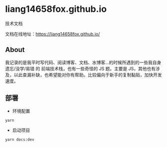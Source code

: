 # liang14658fox.github.io
技术文档

文档在线地址：https://liang14658fox.github.io/

## About

我记录的是我平时写代码、阅读博客、文档、水博客...的时候所遇到的一些我自身 遗忘/没学/易错 的 前端技术栈，也有一些奇怪的 JS 题。主要是 JS，其他也有涉及，以此查漏补缺，也希望能对你有帮助。比较偏向于新手的复制黏贴，加快开发速度。

## 部署
* 环境配置
```sh
yarn
```
* 启动项目
```sh
yarn docs:dev
```
